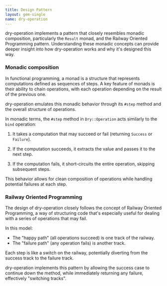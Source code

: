 ```yaml
---
title: Design Pattern
layout: gem-single
name: dry-operation
---
```


dry-operation implements a pattern that closely resembles monadic composition, particularly the `Result` monad, and the Railway Oriented Programming pattern. Understanding these monadic concepts can provide deeper insight into how dry-operation works and why it's designed this way.

### Monadic composition

In functional programming, a monad is a structure that represents computations defined as sequences of steps. A key feature of monads is their ability to chain operations, with each operation depending on the result of the previous one.

dry-operation emulates this monadic behavior through its `#step` method and the overall structure of operations.

In monadic terms, the `#step` method in `Dry::Operation` acts similarly to the `bind` operation:

1. It takes a computation that may succeed or fail (returning `Success` or `Failure`).

1. If the computation succeeds, it extracts the value and passes it to the next step.

1. If the computation fails, it short-circuits the entire operation, skipping subsequent steps.

This behavior allows for clean composition of operations while handling potential failures at each step.

### Railway Oriented Programming

The design of dry-operation closely follows the concept of Railway Oriented Programming, a way of structuring code that's especially useful for dealing with a series of operations that may fail.

In this model:

- The "happy path" (all operations succeed) is one track of the railway.
- The "failure path" (any operation fails) is another track.

Each step is like a switch on the railway, potentially diverting from the success track to the failure track.

dry-operation implements this pattern by allowing the success case to continue down the method, while immediately returning any failure, effectively "switching tracks".

